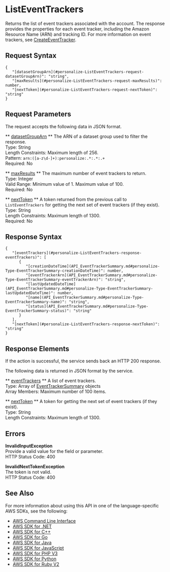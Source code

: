 # ListEventTrackers<a name="API_ListEventTrackers"></a>

Returns the list of event trackers associated with the account\. The response provides the properties for each event tracker, including the Amazon Resource Name \(ARN\) and tracking ID\. For more information on event trackers, see [CreateEventTracker](API_CreateEventTracker.md)\.

## Request Syntax<a name="API_ListEventTrackers_RequestSyntax"></a>

```
{
   "[datasetGroupArn](#personalize-ListEventTrackers-request-datasetGroupArn)": "string",
   "[maxResults](#personalize-ListEventTrackers-request-maxResults)": number,
   "[nextToken](#personalize-ListEventTrackers-request-nextToken)": "string"
}
```

## Request Parameters<a name="API_ListEventTrackers_RequestParameters"></a>

The request accepts the following data in JSON format\.

 ** [datasetGroupArn](#API_ListEventTrackers_RequestSyntax) **   <a name="personalize-ListEventTrackers-request-datasetGroupArn"></a>
The ARN of a dataset group used to filter the response\.  
Type: String  
Length Constraints: Maximum length of 256\.  
Pattern: `arn:([a-z\d-]+):personalize:.*:.*:.+`   
Required: No

 ** [maxResults](#API_ListEventTrackers_RequestSyntax) **   <a name="personalize-ListEventTrackers-request-maxResults"></a>
The maximum number of event trackers to return\.  
Type: Integer  
Valid Range: Minimum value of 1\. Maximum value of 100\.  
Required: No

 ** [nextToken](#API_ListEventTrackers_RequestSyntax) **   <a name="personalize-ListEventTrackers-request-nextToken"></a>
A token returned from the previous call to `ListEventTrackers` for getting the next set of event trackers \(if they exist\)\.  
Type: String  
Length Constraints: Maximum length of 1300\.  
Required: No

## Response Syntax<a name="API_ListEventTrackers_ResponseSyntax"></a>

```
{
   "[eventTrackers](#personalize-ListEventTrackers-response-eventTrackers)": [ 
      { 
         "[creationDateTime](API_EventTrackerSummary.md#personalize-Type-EventTrackerSummary-creationDateTime)": number,
         "[eventTrackerArn](API_EventTrackerSummary.md#personalize-Type-EventTrackerSummary-eventTrackerArn)": "string",
         "[lastUpdatedDateTime](API_EventTrackerSummary.md#personalize-Type-EventTrackerSummary-lastUpdatedDateTime)": number,
         "[name](API_EventTrackerSummary.md#personalize-Type-EventTrackerSummary-name)": "string",
         "[status](API_EventTrackerSummary.md#personalize-Type-EventTrackerSummary-status)": "string"
      }
   ],
   "[nextToken](#personalize-ListEventTrackers-response-nextToken)": "string"
}
```

## Response Elements<a name="API_ListEventTrackers_ResponseElements"></a>

If the action is successful, the service sends back an HTTP 200 response\.

The following data is returned in JSON format by the service\.

 ** [eventTrackers](#API_ListEventTrackers_ResponseSyntax) **   <a name="personalize-ListEventTrackers-response-eventTrackers"></a>
A list of event trackers\.  
Type: Array of [EventTrackerSummary](API_EventTrackerSummary.md) objects  
Array Members: Maximum number of 100 items\.

 ** [nextToken](#API_ListEventTrackers_ResponseSyntax) **   <a name="personalize-ListEventTrackers-response-nextToken"></a>
A token for getting the next set of event trackers \(if they exist\)\.  
Type: String  
Length Constraints: Maximum length of 1300\.

## Errors<a name="API_ListEventTrackers_Errors"></a>

 **InvalidInputException**   
Provide a valid value for the field or parameter\.  
HTTP Status Code: 400

 **InvalidNextTokenException**   
The token is not valid\.  
HTTP Status Code: 400

## See Also<a name="API_ListEventTrackers_SeeAlso"></a>

For more information about using this API in one of the language\-specific AWS SDKs, see the following:
+  [AWS Command Line Interface](https://docs.aws.amazon.com/goto/aws-cli/personalize-2018-05-22/ListEventTrackers) 
+  [AWS SDK for \.NET](https://docs.aws.amazon.com/goto/DotNetSDKV3/personalize-2018-05-22/ListEventTrackers) 
+  [AWS SDK for C\+\+](https://docs.aws.amazon.com/goto/SdkForCpp/personalize-2018-05-22/ListEventTrackers) 
+  [AWS SDK for Go](https://docs.aws.amazon.com/goto/SdkForGoV1/personalize-2018-05-22/ListEventTrackers) 
+  [AWS SDK for Java](https://docs.aws.amazon.com/goto/SdkForJava/personalize-2018-05-22/ListEventTrackers) 
+  [AWS SDK for JavaScript](https://docs.aws.amazon.com/goto/AWSJavaScriptSDK/personalize-2018-05-22/ListEventTrackers) 
+  [AWS SDK for PHP V3](https://docs.aws.amazon.com/goto/SdkForPHPV3/personalize-2018-05-22/ListEventTrackers) 
+  [AWS SDK for Python](https://docs.aws.amazon.com/goto/boto3/personalize-2018-05-22/ListEventTrackers) 
+  [AWS SDK for Ruby V2](https://docs.aws.amazon.com/goto/SdkForRubyV2/personalize-2018-05-22/ListEventTrackers) 